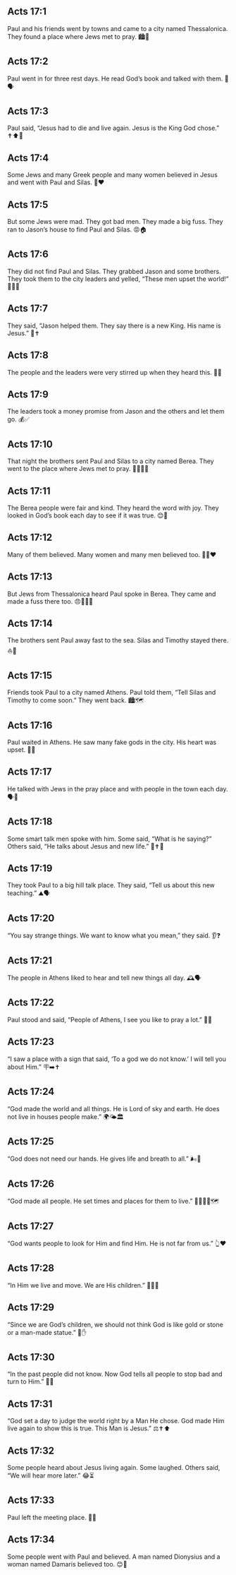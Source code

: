 ## Acts 17:1
Paul and his friends went by towns and came to a city named Thessalonica. They found a place where Jews met to pray. 🏙️🙏
## Acts 17:2
Paul went in for three rest days. He read God’s book and talked with them. 📖🗣️
## Acts 17:3
Paul said, “Jesus had to die and live again. Jesus is the King God chose.” ✝️⬆️👑
## Acts 17:4
Some Jews and many Greek people and many women believed in Jesus and went with Paul and Silas. 👥❤️
## Acts 17:5
But some Jews were mad. They got bad men. They made a big fuss. They ran to Jason’s house to find Paul and Silas. 😡🏠
## Acts 17:6
They did not find Paul and Silas. They grabbed Jason and some brothers. They took them to the city leaders and yelled, “These men upset the world!” 👮‍♂️📣
## Acts 17:7
They said, “Jason helped them. They say there is a new King. His name is Jesus.” 👑✝️
## Acts 17:8
The people and the leaders were very stirred up when they heard this. 👥😮
## Acts 17:9
The leaders took a money promise from Jason and the others and let them go. 💰✅
## Acts 17:10
That night the brothers sent Paul and Silas to a city named Berea. They went to the place where Jews met to pray. 🌙🚶‍♂️🙏
## Acts 17:11
The Berea people were fair and kind. They heard the word with joy. They looked in God’s book each day to see if it was true. 😊📖
## Acts 17:12
Many of them believed. Many women and many men believed too. 👩👨❤️
## Acts 17:13
But Jews from Thessalonica heard Paul spoke in Berea. They came and made a fuss there too. 😠🚶‍♂️📣
## Acts 17:14
The brothers sent Paul away fast to the sea. Silas and Timothy stayed there. ⛵👋
## Acts 17:15
Friends took Paul to a city named Athens. Paul told them, “Tell Silas and Timothy to come soon.” They went back. 🏙️🗺️
## Acts 17:16
Paul waited in Athens. He saw many fake gods in the city. His heart was upset. 🗿😔
## Acts 17:17
He talked with Jews in the pray place and with people in the town each day. 🗣️👥
## Acts 17:18
Some smart talk men spoke with him. Some said, “What is he saying?” Others said, “He talks about Jesus and new life.” 🤔✝️🌱
## Acts 17:19
They took Paul to a big hill talk place. They said, “Tell us about this new teaching.” ⛰️🗣️
## Acts 17:20
“You say strange things. We want to know what you mean,” they said. 👂❓
## Acts 17:21
The people in Athens liked to hear and tell new things all day. 🕰️🗣️
## Acts 17:22
Paul stood and said, “People of Athens, I see you like to pray a lot.” 🙏👀
## Acts 17:23
“I saw a place with a sign that said, ‘To a god we do not know.’ I will tell you about Him.” 🪧➡️✝️
## Acts 17:24
“God made the world and all things. He is Lord of sky and earth. He does not live in houses people make.” 🌍🌤️🏛️
## Acts 17:25
“God does not need our hands. He gives life and breath to all.” 🌬️💓
## Acts 17:26
“God made all people. He set times and places for them to live.” 👨‍👩‍👧‍👦🗺️
## Acts 17:27
“God wants people to look for Him and find Him. He is not far from us.” 👆❤️
## Acts 17:28
“In Him we live and move. We are His children.” 🚶‍♂️💖
## Acts 17:29
“Since we are God’s children, we should not think God is like gold or stone or a man-made statue.” 🗿✋
## Acts 17:30
“In the past people did not know. Now God tells all people to stop bad and turn to Him.” 🔄🙏
## Acts 17:31
“God set a day to judge the world right by a Man He chose. God made Him live again to show this is true. This Man is Jesus.” ⚖️✝️⬆️
## Acts 17:32
Some people heard about Jesus living again. Some laughed. Others said, “We will hear more later.” 😂⏳
## Acts 17:33
Paul left the meeting place. 🚶‍♂️
## Acts 17:34
Some people went with Paul and believed. A man named Dionysius and a woman named Damaris believed too. 😊👫
